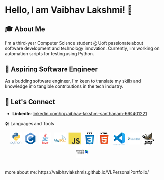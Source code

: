 ### 
# Hello, I am Vaibhav Lakshmi! 👋

## 🎓 About Me
I'm a third-year Computer Science student @ Uoft passionate about software development and technology innovation. Currently, I'm working on automation scripts for testing using Python.

## 💼 Aspiring Software Engineer
As a budding software engineer, I'm keen to translate my skills and knowledge into tangible contributions in the tech industry.

## 🤝 Let's Connect
- **LinkedIn**: [linkedin.com/in/vaibhav-lakshmi-santhanam-660401221](https://www.linkedin.com/in/vaibhav-lakshmi-santhanam-660401221)

:hammer_and_wrench: Languages and Tools
<div align="center">
  <!-- Python -->
  <img src="https://github.com/devicons/devicon/blob/master/icons/python/python-original-wordmark.svg" title="Python" alt="Python" width="40" height="40"/>&nbsp;
  <!-- C -->
  <img src="https://github.com/devicons/devicon/blob/master/icons/c/c-original.svg" title="C" alt="C" width="40" height="40"/>&nbsp;
  <!-- Java -->
  <img src="https://github.com/devicons/devicon/blob/master/icons/java/java-original-wordmark.svg" title="Java" alt="Java" width="40" height="40"/>&nbsp;
  <!-- MySQL -->
  <img src="https://github.com/devicons/devicon/blob/master/icons/mysql/mysql-original-wordmark.svg" title="MySQL" alt="MySQL" width="40" height="40"/>&nbsp;
  <!-- JavaScript -->
  <img src="https://github.com/devicons/devicon/blob/master/icons/javascript/javascript-original.svg" title="JavaScript" alt="JavaScript" width="40" height="40"/>&nbsp;
  <!-- CSS -->
  <img src="https://github.com/devicons/devicon/blob/master/icons/css3/css3-original-wordmark.svg" title="CSS3" alt="CSS" width="40" height="40"/>&nbsp;
  <!-- HTML -->
  <img src="https://github.com/devicons/devicon/blob/master/icons/html5/html5-original-wordmark.svg" title="HTML5" alt="HTML" width="40" height="40"/>&nbsp;
  <!-- VSCode -->
  <img src="https://github.com/devicons/devicon/blob/master/icons/vscode/vscode-original-wordmark.svg" title="VSCode" alt="VSCode" width="40" height="40"/>&nbsp;
  <!-- IntelliJ -->
  <img src="https://github.com/devicons/devicon/blob/master/icons/intellij/intellij-original-wordmark.svg" title="IntelliJ IDEA" alt="IntelliJ IDEA" width="40" height="40"/>&nbsp;
  <!-- GIMP -->
  <img src="https://github.com/devicons/devicon/blob/master/icons/gimp/gimp-original-wordmark.svg" title="GIMP" alt="GIMP" width="40" height="40"/>&nbsp;
  <!-- Android Studio -->
  <img src="https://github.com/devicons/devicon/blob/master/icons/androidstudio/androidstudio-original-wordmark.svg" title="Android Studio" alt="Android Studio" width="40" height="40"/>&nbsp;
  <!-- Blender -->
  
</div>
<br></br>
 more about me: https://vaibhavlakshmis.github.io/VLPersonalPortfolio/


<!--
**VaibhavLakshmiS/VaibhavLakshmiS** is a ✨ _special_ ✨ repository because its `README.md` (this file) appears on your GitHub profile.

Here are some ideas to get you started:

- 🔭 I’m currently working on ...
- 🌱 I’m currently learning ...
- 👯 I’m looking to collaborate on ...
- 🤔 I’m looking for help with ...
- 💬 Ask me about ...
- 📫 How to reach me: ...
- 😄 Pronouns: ...
- ⚡ Fun fact: ...
-->

